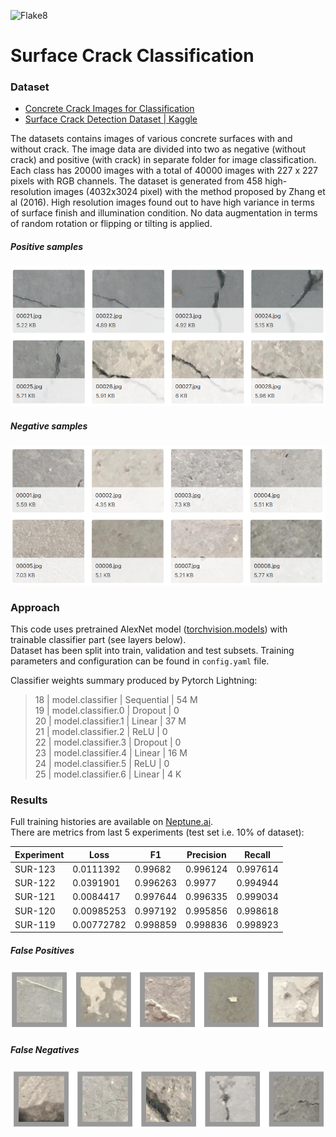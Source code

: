 ![Flake8](https://github.com/mtszkw/crack-detection/workflows/Flake8/badge.svg)

# Surface Crack Classification

### Dataset

* [Concrete Crack Images for Classification](https://data.mendeley.com/datasets/5y9wdsg2zt/2)
* [Surface Crack Detection Dataset | Kaggle](https://www.kaggle.com/arunrk7/surface-crack-detection)

The datasets contains images of various concrete surfaces with and without crack. The image data are divided into two as negative (without crack) and positive (with crack) in separate folder for image classification. Each class has 20000 images with a total of 40000 images with 227 x 227 pixels with RGB channels. The dataset is generated from 458 high-resolution images (4032x3024 pixel) with the method proposed by Zhang et al (2016). High resolution images found out to have high variance in terms of surface finish and illumination condition. No data augmentation in terms of random rotation or flipping or tilting is applied.

##### Positive samples
![Positive samples](doc/positive-samples.PNG)

##### Negative samples
![Negative samples](doc/negative-samples.PNG)

### Approach

This code uses pretrained AlexNet model ([torchvision.models](https://pytorch.org/docs/stable/torchvision/models.html)) with trainable classifier part (see layers below).  
Dataset has been split into train, validation and test subsets. Training parameters and configuration can be found in `config.yaml` file.

Classifier weights summary produced by Pytorch Lightning:

> 18 | model.classifier   | Sequential        | 54 M  
> 19 | model.classifier.0 | Dropout           | 0  
> 20 | model.classifier.1 | Linear            | 37 M  
> 21 | model.classifier.2 | ReLU              | 0  
> 22 | model.classifier.3 | Dropout           | 0  
> 23 | model.classifier.4 | Linear            | 16 M  
> 24 | model.classifier.5 | ReLU              | 0  
> 25 | model.classifier.6 | Linear            | 4 K  

### Results

Full training histories are available on [Neptune.ai](https://ui.neptune.ai/mtszkw/surface-crack-detect/experiments?viewId=standard-view).  
There are metrics from last 5 experiments (test set i.e. 10% of dataset):

|Experiment   	|Loss   	|F1   	|Precision   	|Recall   	|
|---	|---	|---	|---	|---	|
|SUR-123   	|0.0111392   	|0.99682   	|0.996124   	|0.997614   	|
|SUR-122   	|0.0391901   	|0.996263   	|0.9977   	|0.994944   	|
|SUR-121   	|0.0084417   	|0.997644   	|0.996335   	|0.999034   	|
|SUR-120   	|0.00985253   	|0.997192   	|0.995856   	|0.998618   	|
|SUR-119   	|0.00772782   	|0.998859   	|0.998836   	|0.998923   	|

##### False Positives
![False Positives](doc/false-positives.PNG)

##### False Negatives
![False Negative](doc/false-negatives.PNG)
